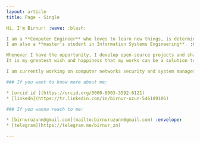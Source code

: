 ```yaml
---
layout: article
title: Page - Single

Hi, I'm Birnur! :wave: :blush:

I am a **Computer Engineer** who loves to learn new things, is determined, hardworking and is very keen on technology. 
I am also a **master's student in Information Systems Engineering**. :mortar_board: :books: :smile:

Whenever I have the opportunity, I develop open-source projects and share them here. 
It is my greatest wish and happiness that my works can be a solution to people's problems.

I am currently working on computer networks security and system management.

### If you want to know more about me:

* [orcid id ](https://orcid.org/0000-0003-3592-6121)
* [linkedn](https://tr.linkedin.com/in/birnur-uzun-546189106)

### If you wanna reach to me:

* [birnuruzunn@gmail.com](mailto:birnuruzunn@gmail.com) :envelope: 
* [telegram](https://telegram.me/birnur_zn)

---
```

